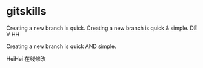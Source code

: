 # gitskills
Creating a new branch is quick.
Creating a new branch is quick & simple.
DE V HH

Creating a new branch is quick AND simple.

HeiHei
在线修改
